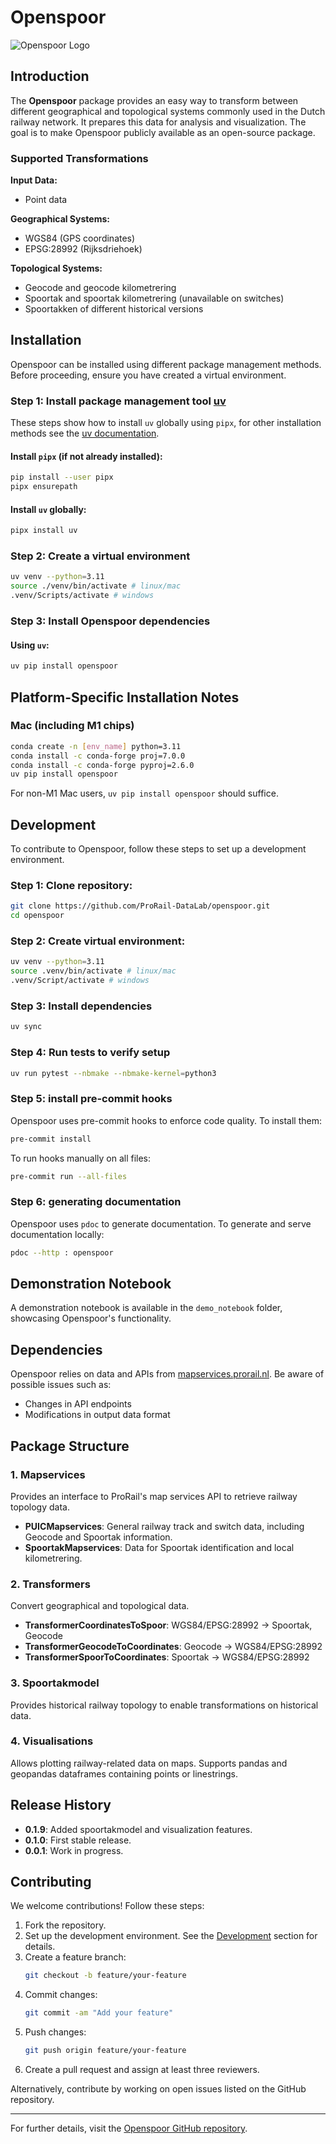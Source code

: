 # Openspoor

![Openspoor Logo](https://www.radingspoor.nl/wp-content/uploads/Stoom/Modellen_van_Leden/7_Inch_modellen/Zandloc_Janny/51133945_533417650499237_1555124498724814848_n-960x500.jpg)

## Introduction

The **Openspoor** package provides an easy way to transform between different geographical and topological systems commonly used in the Dutch railway network. It prepares this data for analysis and visualization. The goal is to make Openspoor publicly available as an open-source package.

### Supported Transformations

**Input Data:**
- Point data

**Geographical Systems:**
- WGS84 (GPS coordinates)
- EPSG:28992 (Rijksdriehoek)

**Topological Systems:**
- Geocode and geocode kilometrering
- Spoortak and spoortak kilometrering (unavailable on switches)
- Spoortakken of different historical versions

## Installation

Openspoor can be installed using different package management methods. Before proceeding, ensure you have created a virtual environment.

### Step 1: Install package management tool [uv](https://docs.astral.sh/uv/)

These steps show how to install `uv` globally using `pipx`, for other installation methods see the [uv documentation](https://docs.astral.sh/uv/getting-started/installation/).

#### Install `pipx` (if not already installed):
```sh
pip install --user pipx
pipx ensurepath
```

#### Install `uv` globally:
```sh
pipx install uv
```
### Step 2: Create a virtual environment

```sh
uv venv --python=3.11
source ./venv/bin/activate # linux/mac
.venv/Scripts/activate # windows
```
### Step 3: Install Openspoor dependencies

#### Using `uv`:
```sh
uv pip install openspoor
```

## Platform-Specific Installation Notes

### Mac (including M1 chips)
```sh
conda create -n [env_name] python=3.11
conda install -c conda-forge proj=7.0.0
conda install -c conda-forge pyproj=2.6.0
uv pip install openspoor
```
For non-M1 Mac users, `uv pip install openspoor` should suffice.

## Development

To contribute to Openspoor, follow these steps to set up a development environment.

### Step 1: Clone repository:
   ```sh
   git clone https://github.com/ProRail-DataLab/openspoor.git
   cd openspoor
   ```
### Step 2: Create virtual environment:

```sh
uv venv --python=3.11
source .venv/bin/activate # linux/mac
.venv/Script/activate # windows
```

### Step 3: Install dependencies

```sh
uv sync
```

### Step 4: Run tests to verify setup
```sh
uv run pytest --nbmake --nbmake-kernel=python3
```

### Step 5: install pre-commit hooks

Openspoor uses pre-commit hooks to enforce code quality. To install them:
```sh
pre-commit install
```

To run hooks manually on all files:
```sh
pre-commit run --all-files
```

### Step 6: generating documentation

Openspoor uses `pdoc` to generate documentation. To generate and serve documentation locally:
```sh
pdoc --http : openspoor
```

## Demonstration Notebook

A demonstration notebook is available in the `demo_notebook` folder, showcasing Openspoor's functionality.

## Dependencies

Openspoor relies on data and APIs from [mapservices.prorail.nl](https://mapservices.prorail.nl/). Be aware of possible issues such as:
- Changes in API endpoints
- Modifications in output data format

## Package Structure

### 1. Mapservices
Provides an interface to ProRail's map services API to retrieve railway topology data.
- **PUICMapservices**: General railway track and switch data, including Geocode and Spoortak information.
- **SpoortakMapservices**: Data for Spoortak identification and local kilometrering.

### 2. Transformers
Convert geographical and topological data.
- **TransformerCoordinatesToSpoor**: WGS84/EPSG:28992 → Spoortak, Geocode
- **TransformerGeocodeToCoordinates**: Geocode → WGS84/EPSG:28992
- **TransformerSpoorToCoordinates**: Spoortak → WGS84/EPSG:28992

### 3. Spoortakmodel
Provides historical railway topology to enable transformations on historical data.

### 4. Visualisations
Allows plotting railway-related data on maps. Supports pandas and geopandas dataframes containing points or linestrings.

## Release History

- **0.1.9**: Added spoortakmodel and visualization features.
- **0.1.0**: First stable release.
- **0.0.1**: Work in progress.

## Contributing
We welcome contributions! Follow these steps:

1. Fork the repository.
2. Set up the development environment. See the [Development](#development)    section for details.
3. Create a feature branch:
   ```sh
   git checkout -b feature/your-feature
   ```
4. Commit changes:
   ```sh
   git commit -am "Add your feature"
   ```
5. Push changes:
   ```sh
   git push origin feature/your-feature
   ```
6. Create a pull request and assign at least three reviewers.

Alternatively, contribute by working on open issues listed on the GitHub repository.

---

For further details, visit the [Openspoor GitHub repository](https://github.com/ProRail-DataLab/openspoor).
